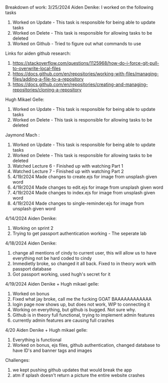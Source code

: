 Breakdown of work:
3/25/2024
Aiden Denike:
I worked on the following tasks

1. Worked on Update - This task is responsible for being able to update tasks
2. Worked on Delete - This task is responsible for allowing tasks to be deleted
3. Worked on Github - Tried to figure out what commands to use

Links for aiden github research:

1. https://stackoverflow.com/questions/1125968/how-do-i-force-git-pull-to-overwrite-local-files
2. https://docs.github.com/en/repositories/working-with-files/managing-files/adding-a-file-to-a-repository
3. https://docs.github.com/en/repositories/creating-and-managing-repositories/cloning-a-repository

Hugh Mikael Gelle:

1. Worked on Update - This task is responsible for being able to update tasks
2. Worked on Delete - This task is responsible for allowing tasks to be deleted

Jaymond Mach :

1. Worked on Update - This task is responsible for being able to update tasks
2. Worked on Delete - This task is responsible for allowing tasks to be deleted
3. Watched Lecture 6 - Finished up with watching Part 1
4. Watched Lecture 7 - Finished up with watching Part 2
5. 4/19/2024 Made changes to create.ejs for image from unsplash given word
6. 4/19/2024 Made changes to edit.ejs for image from unsplash given word
7. 4/19/2024 Made changes to index.ejs for image from unsplash given word
8. 4/19/2024 Made changes to single-reminder.ejs for image from unsplash given word

4/14/2024
Aiden Denike:

1. Working on sprint 2
2. Trying to get passport authentication working - The seperate lab

4/18/2024
Aiden Denike:

1. change all mentions of cindy to current user, this will allow us to have everything not be hard coded to cindy
2. Immedietly broke, so changed it all back. Fixed to in theory work with passport database
3. Got passport working, used hugh's secret for it

4/19/2024
Aiden Denike + Hugh mikael gelle:
1. Worked on bonus
2. Fixed what jay broke, call me the fucking GOAT BAAAAAAAAAAAA
3. login page now shows up, but does not work, WIP to connecting it
4. Working on everything, but github is bugged. Not sure why.
5. Github is in theory full functional, trying to implement admin features
6. currently admin features are causing full crashes


4/20 
Aiden Denike + Hugh mikael gelle:
1. Everything is functional
2. Worked on bonus, ejs files, github authentication, changed database to have ID's and banner tags and images

Challenges:
1. we kept pushing github updates that would break the app
2. atm if splash doesn't return a picture the entire website crashes